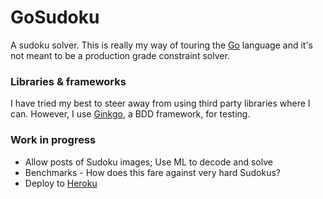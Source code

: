 # GoSudoku
A sudoku solver.
This is really my way of touring the [Go](https://golang.org/) language and it's not meant to be a production grade constraint solver. 

### Libraries & frameworks
I have tried my best to steer away from using third party libraries where I can. However, I use [Ginkgo](http://onsi.github.io/ginkgo/), a BDD framework, for testing.


### Work in progress
- Allow posts of Sudoku images; Use ML to decode and solve
- Benchmarks - How does this fare against very hard Sudokus?
- Deploy to [Heroku](https://www.heroku.com/go)
